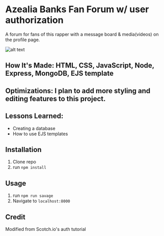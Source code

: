 # Azealia Banks Fan Forum w/ user authorization 
A forum for fans of this rapper with a message board & media(videos) on the profile page.

![alt text](https://i.imgur.com/1Lzwlf6.png)

## How It's Made: HTML, CSS, JavaScript, Node, Express, MongoDB, EJS template

## Optimizations: I plan to add more styling and editing features to this project.

## Lessons Learned:
- Creating a database
- How to use EJS templates

## Installation

1. Clone repo
2. run `npm install`

## Usage

1. run `npm run savage`
2. Navigate to `localhost:8000`

## Credit

Modified from Scotch.io's auth tutorial
